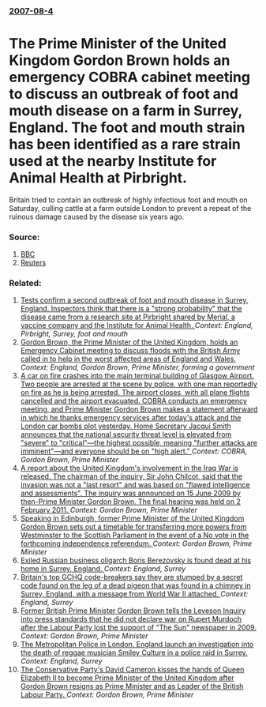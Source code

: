 ### [2007-08-4](/news/2007/08/4/index.md)

#  The Prime Minister of the United Kingdom Gordon Brown holds an emergency COBRA cabinet meeting to discuss an outbreak of foot and mouth disease on a farm in Surrey, England. The foot and mouth strain has been identified as a rare strain used at the nearby Institute for Animal Health at Pirbright. 

Britain tried to contain an outbreak of highly infectious foot and mouth on Saturday, culling cattle at a farm outside London to prevent a repeat of the ruinous damage caused by the disease six years ago.


### Source:

1. [BBC](http://news.bbc.co.uk/2/hi/uk_news/6931639.stm)
2. [Reuters](http://www.reuters.com/article/topNews/idUSL037131720070804?feedType=RSS)

### Related:

1. [ Tests confirm a second outbreak of foot and mouth disease in Surrey, England. Inspectors think that there is a "strong probability" that the disease came from a research site at Pirbright shared by Merial, a vaccine company and the Institute for Animal Health. ](/news/2007/08/7/tests-confirm-a-second-outbreak-of-foot-and-mouth-disease-in-surrey-england-inspectors-think-that-there-is-a-strong-probability-that-th.md) _Context: England, Pirbright, Surrey, foot and mouth_
2. [ Gordon Brown, the Prime Minister of the United Kingdom, holds an Emergency Cabinet meeting to discuss floods with the British Army called in to help in the worst affected areas of England and Wales. ](/news/2007/07/22/gordon-brown-the-prime-minister-of-the-united-kingdom-holds-an-emergency-cabinet-meeting-to-discuss-floods-with-the-british-army-called-i.md) _Context: England, Gordon Brown, Prime Minister, forming a government_
3. [ A car on fire crashes into the main terminal building of Glasgow Airport. Two people are arrested at the scene by police, with one man reportedly on fire as he is being arrested. The airport closes, with all plane flights cancelled and the airport evacuated. COBRA conducts an emergency meeting, and Prime Minister Gordon Brown makes a statement afterward in which he thanks emergency services after today's attack and the London car bombs plot yesterday. Home Secretary Jacqui Smith announces that the national security threat level is elevated from "severe" to "critical"&mdash;the highest possible, meaning "further attacks are imminent"&mdash;and everyone should be on "high alert." ](/news/2007/06/30/a-car-on-fire-crashes-into-the-main-terminal-building-of-glasgow-airport-two-people-are-arrested-at-the-scene-by-police-with-one-man-repo.md) _Context: COBRA, Gordon Brown, Prime Minister_
4. [A report about the United Kingdom's involvement in the Iraq War is released. The chairman of the inquiry, Sir John Chilcot, said that the invasion was not a "last resort" and was based on "flawed intelligence and assessments". The inquiry was announced on 15 June 2009 by then-Prime Minister Gordon Brown. The final hearing was held on 2 February 2011. ](/news/2016/07/6/a-report-about-the-united-kingdom-s-involvement-in-the-iraq-war-is-released-the-chairman-of-the-inquiry-sir-john-chilcot-said-that-the-in.md) _Context: Gordon Brown, Prime Minister_
5. [Speaking in Edinburgh, former Prime Minister of the United Kingdom Gordon Brown sets out a timetable for transferring more powers from Westminster to the Scottish Parliament in the event of a No vote in the forthcoming independence referendum. ](/news/2014/09/8/speaking-in-edinburgh-former-prime-minister-of-the-united-kingdom-gordon-brown-sets-out-a-timetable-for-transferring-more-powers-from-westm.md) _Context: Gordon Brown, Prime Minister_
6. [Exiled Russian business oligarch Boris Berezovsky is found dead at his home in Surrey, England. ](/news/2013/03/23/exiled-russian-business-oligarch-boris-berezovsky-is-found-dead-at-his-home-in-surrey-england.md) _Context: England, Surrey_
7. [Britain's top GCHQ code-breakers say they are stumped by a secret code found on the leg of a dead pigeon that was found in a chimney in Surrey, England, with a message from World War II attached. ](/news/2012/11/23/britain-s-top-gchq-code-breakers-say-they-are-stumped-by-a-secret-code-found-on-the-leg-of-a-dead-pigeon-that-was-found-in-a-chimney-in-surr.md) _Context: England, Surrey_
8. [Former British Prime Minister Gordon Brown tells the Leveson Inquiry into press standards that he did not declare war on Rupert Murdoch after the Labour Party lost the support of "The Sun" newspaper in 2009. ](/news/2012/06/11/former-british-prime-minister-gordon-brown-tells-the-leveson-inquiry-into-press-standards-that-he-did-not-declare-war-on-rupert-murdoch-afte.md) _Context: Gordon Brown, Prime Minister_
9. [The Metropolitan Police in London, England launch an investigation into the death of reggae musician Smiley Culture in a police raid in Surrey. ](/news/2011/03/15/the-metropolitan-police-in-london-england-launch-an-investigation-into-the-death-of-reggae-musician-smiley-culture-in-a-police-raid-in-surr.md) _Context: England, Surrey_
10. [The Conservative Party's David Cameron kisses the hands of Queen Elizabeth II to become Prime Minister of the United Kingdom after Gordon Brown resigns as Prime Minister and as Leader of the British Labour Party. ](/news/2010/05/11/the-conservative-party-s-david-cameron-kisses-the-hands-of-queen-elizabeth-ii-to-become-prime-minister-of-the-united-kingdom-after-gordon-br.md) _Context: Gordon Brown, Prime Minister_
